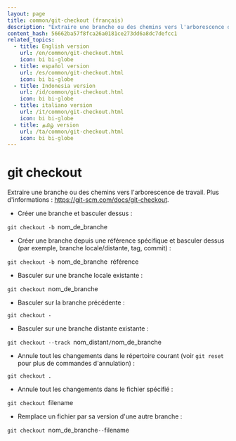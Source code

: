 ```yaml
---
layout: page
title: common/git-checkout (français)
description: "Extraire une branche ou des chemins vers l'arborescence de travail."
content_hash: 56662ba57f8fca26a0181ce273dd6a8dc7defcc1
related_topics:
  - title: English version
    url: /en/common/git-checkout.html
    icon: bi bi-globe
  - title: español version
    url: /es/common/git-checkout.html
    icon: bi bi-globe
  - title: Indonesia version
    url: /id/common/git-checkout.html
    icon: bi bi-globe
  - title: italiano version
    url: /it/common/git-checkout.html
    icon: bi bi-globe
  - title: தமிழ் version
    url: /ta/common/git-checkout.html
    icon: bi bi-globe
---
```

# git checkout

Extraire une branche ou des chemins vers l'arborescence de travail.
Plus d'informations : <https://git-scm.com/docs/git-checkout>.

- Créer une branche et basculer dessus :

`git checkout -b `<span class="tldr-var badge badge-pill bg-dark-lm bg-white-dm text-white-lm text-dark-dm font-weight-bold">nom_de_branche</span>

- Créer une branche depuis une référence spécifique et basculer dessus (par exemple, branche locale/distante, tag, commit) :

`git checkout -b `<span class="tldr-var badge badge-pill bg-dark-lm bg-white-dm text-white-lm text-dark-dm font-weight-bold">nom_de_branche</span>` `<span class="tldr-var badge badge-pill bg-dark-lm bg-white-dm text-white-lm text-dark-dm font-weight-bold">référence</span>

- Basculer sur une branche locale existante :

`git checkout `<span class="tldr-var badge badge-pill bg-dark-lm bg-white-dm text-white-lm text-dark-dm font-weight-bold">nom_de_branche</span>

- Basculer sur la branche précédente :

`git checkout -`

- Basculer sur une branche distante existante :

`git checkout --track `<span class="tldr-var badge badge-pill bg-dark-lm bg-white-dm text-white-lm text-dark-dm font-weight-bold">nom_distant</span>`/`<span class="tldr-var badge badge-pill bg-dark-lm bg-white-dm text-white-lm text-dark-dm font-weight-bold">nom_de_branche</span>

- Annule tout les changements dans le répertoire courant (voir `git reset` pour plus de commandes d'annulation) :

`git checkout .`

- Annule tout les changements dans le fichier spécifié :

`git checkout `<span class="tldr-var badge badge-pill bg-dark-lm bg-white-dm text-white-lm text-dark-dm font-weight-bold">filename</span>

- Remplace un fichier par sa version d'une autre branche :

`git checkout `<span class="tldr-var badge badge-pill bg-dark-lm bg-white-dm text-white-lm text-dark-dm font-weight-bold">nom_de_branche</span>` -- `<span class="tldr-var badge badge-pill bg-dark-lm bg-white-dm text-white-lm text-dark-dm font-weight-bold">filename</span>
